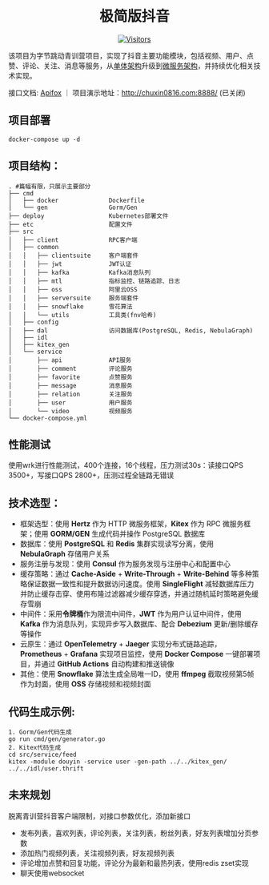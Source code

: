 <div align="center">

# 极简版抖音

[![Visitors](https://api.visitorbadge.io/api/daily?path=https://github.com/chuxin0816/douyin&label=VISITORS%20TODAY&countColor=%231758f0)](https://github.com/chuxin0816/douyin)
</div>

该项目为字节跳动青训营项目，实现了抖音主要功能模块，包括视频、用户、点赞、评论、关注、消息等服务，从[单体架构](https://github.com/chuxin0816/douyin/tree/v1)升级到[微服务架构](https://github.com/chuxin0816/douyin)，并持续优化相关技术实现。

接口文档: [Apifox](https://apifox.com/apidoc/shared-0c80e0c6-daca-4b12-96a4-01ca8c2b6cd1) ｜ 项目演示地址：http://chuxin0816.com:8888/ (已关闭)
## 项目部署
`docker-compose up -d`
## 项目结构：
```shell
. #篇幅有限，只展示主要部分
├── cmd
│   ├── docker              Dockerfile
│   └── gen                 Gorm/Gen
├── deploy                  Kubernetes部署文件
├── etc                     配置文件
├── src
│   ├── client              RPC客户端
│   ├── common             
│   │   ├── clientsuite     客户端套件
│   │   ├── jwt             JWT认证
│   │   ├── kafka           Kafka消息队列
│   │   ├── mtl             指标监控、链路追踪、日志
│   │   ├── oss             阿里云OSS
│   │   ├── serversuite     服务端套件
│   │   ├── snowflake       雪花算法
│   │   └── utils           工具类(fnv哈希)
│   ├── config
│   ├── dal                 访问数据库(PostgreSQL, Redis, NebulaGraph)
│   ├── idl
│   ├── kitex_gen
│   └── service
│       ├── api             API服务
│       ├── comment         评论服务
│       ├── favorite        点赞服务 
│       ├── message         消息服务
│       ├── relation        关注服务
│       ├── user            用户服务
│       └── video           视频服务
└── docker-compose.yml
```
##  性能测试
使用wrk进行性能测试，400个连接，16个线程，压力测试30s：读接口QPS 3500+，写接口QPS 2800+，压测过程全链路无错误
## 技术选型：
- 框架选型：使用 **Hertz** 作为 HTTP 微服务框架，**Kitex** 作为 RPC 微服务框架；使用 **GORM/GEN** 生成代码并操作 PostgreSQL 数据库
- 数据库：使用 **PostgreSQL** 和 **Redis** 集群实现读写分离，使用 **NebulaGraph** 存储用户关系
- 服务注册与发现：使用 **Consul** 作为服务发现与注册中心和配置中心
- 缓存策略：通过 **Cache-Aside** + **Write-Through** + **Write-Behind** 等多种策略保证数据一致性和提升数据访问速度。使用 **SingleFlight** 减轻数据库压力并防止缓存击穿、使用布隆过滤器减少缓存穿透，并通过随机延时策略避免缓存雪崩
- 中间件：采用**令牌桶**作为限流中间件，**JWT** 作为用户认证中间件，使用 **Kafka** 作为消息队列，实现异步写入数据库、配合 **Debezium** 更新/删除缓存等操作
- 云原生：通过 **OpenTelemetry** + **Jaeger** 实现分布式链路追踪，**Prometheus** + **Grafana** 实现项目监控，使用 **Docker Compose** 一键部署项目，并通过 **GitHub Actions** 自动构建和推送镜像
- 其他：使用 **Snowflake** 算法生成全局唯一ID，使用 **ffmpeg** 截取视频第5帧作为封面，使用 **OSS** 存储视频和视频封面
## 代码生成示例:
```shell
1. Gorm/Gen代码生成
go run cmd/gen/generator.go
2. Kitex代码生成
cd src/service/feed
kitex -module douyin -service user -gen-path ../../kitex_gen/ ../../idl/user.thrift
```
## 未来规划
脱离青训营抖音客户端限制，对接口参数优化，添加新接口
* 发布列表，喜欢列表，评论列表，关注列表，粉丝列表，好友列表增加分页参数
* 添加热门视频列表，关注视频列表，好友视频列表
* 评论增加点赞和回复功能，评论分为最新和最热列表，使用redis zset实现
* 聊天使用websocket